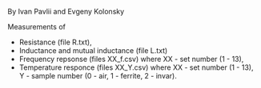 By Ivan Pavlii and Evgeny Kolonsky

Measurements of 
- Resistance (file R.txt), 
- Inductance and mutual inductance (file L.txt)
- Frequency repsonse (files XX_f.csv) where XX - set number (1 - 13),
- Temperature responce (files XX_Y.csv) where XX - set number (1 - 13), Y - sample number (0 - air, 1 - ferrite, 2 - invar).
